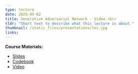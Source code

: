 ```yaml
---
type: lecture
date: 2025-05-02
title: Generative Adversarial Network - Video <br> 
tldr: "Short text to describe what this lecture is about."
thumbnail: /static_files/presentations/lec.jpg
links: 
---
```

**Course Materials:**
- [Slides](https://ml-graph.github.io/spring-2025/static_files/presentations/5-Gen-GAN.pdf)
- [Codebook](https://ml-graph.github.io/spring-2025/static_files/codes/5-Gen-GAN.ipynb)
- [Video](https://ml-graph.github.io/spring-2025/static_files/videos/5-Gen-GAN.mov)

